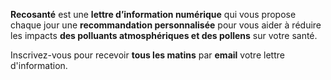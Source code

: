 **Recosanté** est une **lettre d’information numérique** qui vous propose chaque jour une **recommandation personnalisée** pour vous aider à réduire les impacts **des polluants atmosphériques et des pollens** sur votre santé.

Inscrivez-vous pour recevoir **tous les matins** par **email** votre lettre d'information.
